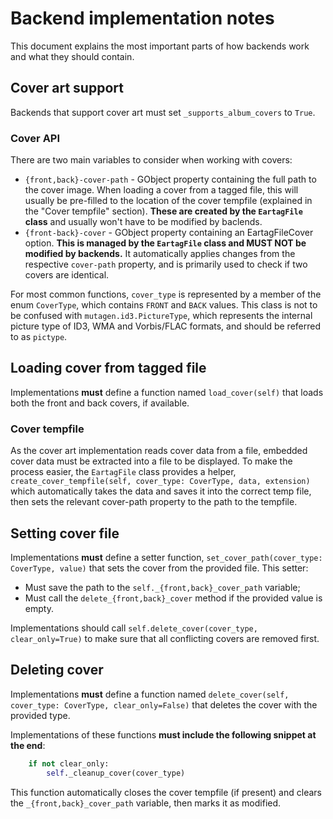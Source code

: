 # Backend implementation notes

This document explains the most important parts of how backends work and what they should contain.

## Cover art support

Backends that support cover art must set `_supports_album_covers` to `True`.

### Cover API

There are two main variables to consider when working with covers:

* `{front,back}-cover-path` - GObject property containing the full path to the cover image. When loading a cover from a tagged file, this will usually be pre-filled to the location of the cover tempfile (explained in the "Cover tempfile" section). **These are created by the `EartagFile` class** and usually won't have to be modified by baclends.
* `{front-back}-cover` - GObject property containing an EartagFileCover option. **This is managed by the `EartagFile` class and MUST NOT be modified by backends.** It automatically applies changes from the respective `cover-path` property, and is primarily used to check if two covers are identical.

For most common functions, `cover_type` is represented by a member of the enum `CoverType`, which contains `FRONT` and `BACK` values. This class is not to be confused with `mutagen.id3.PictureType`, which represents the internal picture type of ID3, WMA and Vorbis/FLAC formats, and should be referred to as `pictype`.

## Loading cover from tagged file

Implementations **must** define a function named `load_cover(self)` that loads both the front and back covers, if available.

### Cover tempfile

As the cover art implementation reads cover data from a file, embedded cover data must be extracted into a file to be displayed. To make the process easier, the `EartagFile` class provides a helper, `create_cover_tempfile(self, cover_type: CoverType, data, extension)` which automatically takes the data and saves it into the correct temp file, then sets the relevant cover-path property to the path to the tempfile.

## Setting cover file

Implementations **must** define a setter function, `set_cover_path(cover_type: CoverType, value)` that sets the cover from the provided file. This setter:

* Must save the path to the `self._{front,back}_cover_path` variable;
* Must call the `delete_{front,back}_cover` method if the provided value is empty.

Implementations should call `self.delete_cover(cover_type, clear_only=True)` to make sure that all conflicting covers are removed first.

## Deleting cover

Implementations **must** define a function named `delete_cover(self, cover_type: CoverType, clear_only=False)` that deletes the cover with the provided type.

Implementations of these functions **must include the following snippet at the end**:

```python
	if not clear_only:
	    self._cleanup_cover(cover_type)
```

This function automatically closes the cover tempfile (if present) and clears the `_{front,back}_cover_path` variable, then marks it as modified.
